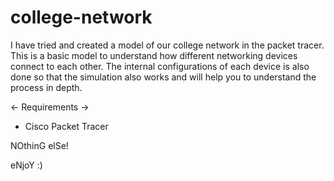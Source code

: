# college-network
I have tried and created a model of our college network in the packet tracer. This is a basic model to understand how different networking devices connect to each other.
The internal configurations of each device is also done so that the simulation also works and will help you to understand the process in depth.


<- Requirements ->
* Cisco Packet Tracer

NOthinG elSe!

eNjoY :)
